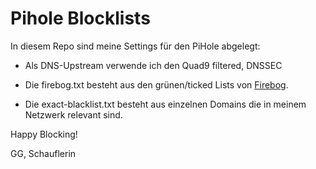 # Pihole Blocklists

In diesem Repo sind meine Settings für den PiHole abgelegt:

- Als DNS-Upstream verwende ich den Quad9 filtered, DNSSEC

- Die firebog.txt besteht aus den grünen/ticked Lists von [Firebog](https://v.firebog.net/hosts/lists.php).

- Die exact-blacklist.txt besteht aus einzelnen Domains die in meinem Netzwerk relevant sind.

Happy Blocking!

GG,
Schauflerin
